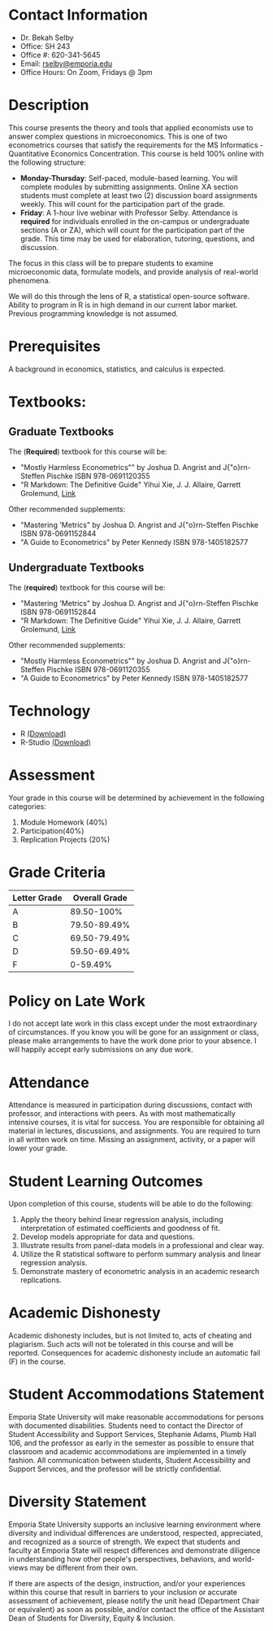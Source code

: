 Contact Information
===================

-   Dr. Bekah Selby
-   Office: SH 243
-   Office \#: 620-341-5645
-   Email: <rselby@emporia.edu>
-   Office Hours: On Zoom, Fridays @ 3pm

Description
===========

This course presents the theory and tools that applied economists use to answer complex questions in microeconomics. This is one of two econometrics courses that satisfy the requirements for the MS Informatics - Quantitative Economics Concentration. This course is held 100% online with the following structure:

-   **Monday-Thursday**: Self-paced, module-based learning. You will complete modules by submitting assignments. Online XA section students must complete at least two (2) discussion board assignments weekly. This will count for the participation part of the grade.
-   **Friday**: A 1-hour live webinar with Professor Selby. Attendance is **required** for individuals enrolled in the on-campus or undergraduate sections (A or ZA), which will count for the participation part of the grade. This time may be used for elaboration, tutoring, questions, and discussion.

The focus in this class will be to prepare students to examine microeconomic data, formulate models, and provide analysis of real-world phenomena.

We will do this through the lens of R, a statistical open-source software. Ability to program in R is in high demand in our current labor market. Previous programming knowledge is not assumed.

Prerequisites
=============

A background in economics, statistics, and calculus is expected.

Textbooks:
==========

Graduate Textbooks
------------------

The (**Required**) textbook for this course will be:

-   "Mostly Harmless Econometrics"" by Joshua D. Angrist and J{"o}rn-Steffen Pischke ISBN 978-0691120355
-   "R Markdown: The Definitive Guide" Yihui Xie, J. J. Allaire, Garrett Grolemund, [Link](https://bookdown.org/yihui/rmarkdown/)

Other recommended supplements:

-   "Mastering 'Metrics" by Joshua D. Angrist and J{"o}rn-Steffen Pischke ISBN 978-0691152844
-   "A Guide to Econometrics" by Peter Kennedy ISBN 978-1405182577

Undergraduate Textbooks
-----------------------

The (**required**) textbook for this course will be:

-   "Mastering 'Metrics" by Joshua D. Angrist and J{"o}rn-Steffen Pischke ISBN 978-0691152844
-   "R Markdown: The Definitive Guide" Yihui Xie, J. J. Allaire, Garrett Grolemund, [Link](https://bookdown.org/yihui/rmarkdown/)

Other recommended supplements:

-   "Mostly Harmless Econometrics"" by Joshua D. Angrist and J{"o}rn-Steffen Pischke ISBN 978-0691120355
-   "A Guide to Econometrics" by Peter Kennedy ISBN 978-1405182577

Technology
==========

-   R [(Download)](https://www.r-project.org/)
-   R-Studio [(Download)](https://www.rstudio.com/products/rstudio/download/)

Assessment
==========

Your grade in this course will be determined by achievement in the following categories:

1.  Module Homework (40%)
2.  Participation(40%)
3.  Replication Projects (20%)

Grade Criteria
==============

| Letter Grade | Overall Grade |
|--------------|---------------|
| A            | 89.50-100%    |
| B            | 79.50-89.49%  |
| C            | 69.50-79.49%  |
| D            | 59.50-69.49%  |
| F            | 0-59.49%      |

Policy on Late Work
===================

I do not accept late work in this class except under the most extraordinary of circumstances. If you know you will be gone for an assignment or class, please make arrangements to have the work done prior to your absence. I will happily accept early submissions on any due work.

Attendance
==========

Attendance is measured in participation during discussions, contact with professor, and interactions with peers. As with most mathematically intensive courses, it is vital for success. You are responsible for obtaining all material in lectures, discussions, and assignments. You are required to turn in all written work on time. Missing an assignment, activity, or a paper will lower your grade.

Student Learning Outcomes
=========================

Upon completion of this course, students will be able to do the following:

1.  Apply the theory behind linear regression analysis, including interpretation of estimated coefficients and goodness of fit.
2.  Develop models appropriate for data and questions.
3.  Illustrate results from panel-data models in a professional and clear way.
4.  Utilize the R statistical software to perform summary analysis and linear regression analysis.
5.  Demonstrate mastery of econometric analysis in an academic research replications.

Academic Dishonesty
===================

Academic dishonesty includes, but is not limited to, acts of cheating and plagiarism. Such acts will not be tolerated in this course and will be reported. Consequences for academic dishonesty include an automatic fail (F) in the course.

Student Accommodations Statement
================================

Emporia State University will make reasonable accommodations for persons with documented disabilities. Students need to contact the Director of Student Accessibility and Support Services, Stephanie Adams, Plumb Hall 106, and the professor as early in the semester as possible to ensure that classroom and academic accommodations are implemented in a timely fashion. All communication between students, Student Accessibility and Support Services, and the professor will be strictly confidential.

Diversity Statement
===================

Emporia State University supports an inclusive learning environment where diversity and individual differences are understood, respected, appreciated, and recognized as a source of strength. We expect that students and faculty at Emporia State will respect differences and demonstrate diligence in understanding how other people's perspectives, behaviors, and world-views may be different from their own.

If there are aspects of the design, instruction, and/or your experiences within this course that result in barriers to your inclusion or accurate assessment of achievement, please notify the unit head (Department Chair or equivalent) as soon as possible, and/or contact the office of the Assistant Dean of Students for Diversity, Equity & Inclusion.
